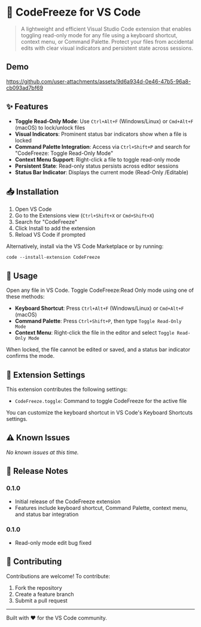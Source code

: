 # 🧊 CodeFreeze for VS Code

> A lightweight and efficient Visual Studio Code extension that enables toggling read-only mode for any file using a keyboard shortcut, context menu, or Command Palette. Protect your files from accidental edits with clear visual indicators and persistent state across sessions.

## Demo
https://github.com/user-attachments/assets/9d6a934d-0e46-47b5-96a8-cb093ad7bf69

## ✨ Features

- **Toggle Read-Only Mode**: Use `Ctrl+Alt+F` (Windows/Linux) or `Cmd+Alt+F` (macOS) to lock/unlock files
- **Visual Indicators**: Prominent status bar indicators show when a file is locked
- **Command Palette Integration**: Access via `Ctrl+Shift+P` and search for "CodeFreeze: Toggle Read-Only Mode"
- **Context Menu Support**: Right-click a file to toggle read-only mode
- **Persistent State**: Read-only status persists across editor sessions
- **Status Bar Indicator**: Displays the current mode (Read-Only /Editable)

## 📥 Installation

1. Open VS Code
2. Go to the Extensions view (`Ctrl+Shift+X` or `Cmd+Shift+X`)
3. Search for "CodeFreeze"
4. Click Install to add the extension
5. Reload VS Code if prompted

Alternatively, install via the VS Code Marketplace or by running:
```
code --install-extension CodeFreeze
```

## 🚀 Usage

Open any file in VS Code. Toggle CodeFreeze:Read Only mode using one of these methods:

- **Keyboard Shortcut**: Press `Ctrl+Alt+F` (Windows/Linux) or `Cmd+Alt+F` (macOS)
- **Command Palette**: Press `Ctrl+Shift+P`, then type `Toggle Read-Only Mode`
- **Context Menu**: Right-click the file in the editor and select `Toggle Read-Only Mode`

When locked, the file cannot be edited or saved, and a status bar indicator confirms the mode.

## 🔧 Extension Settings

This extension contributes the following settings:

- `CodeFreeze.toggle`: Command to toggle CodeFreeze for the active file

You can customize the keyboard shortcut in VS Code's Keyboard Shortcuts settings.

## ⚠️ Known Issues

*No known issues at this time.*

## 📝 Release Notes

### 0.1.0
- Initial release of the CodeFreeze extension
- Features include keyboard shortcut, Command Palette, context menu, and status bar integration

### 0.1.0
- Read-only mode edit bug fixed


## 👥 Contributing

Contributions are welcome! To contribute:
1. Fork the repository
2. Create a feature branch
3. Submit a pull request

---

Built with ❤️ for the VS Code community.

